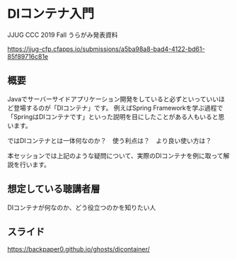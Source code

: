 # DIコンテナ入門

JJUG CCC 2019 Fall
うらがみ発表資料

https://jjug-cfp.cfapps.io/submissions/a5ba98a8-bad4-4122-bd61-85f89716c81e

## 概要

Javaでサーバーサイドアプリケーション開発をしていると必ずといっていいほど登場するのが「DIコンテナ」です。 例えばSpring Frameworkを学ぶ過程で「SpringはDIコンテナです」といった説明を目にしたことがある人もいると思います。

ではDIコンテナとは一体何なのか？　使う利点は？　より良い使い方は？

本セッションでは上記のような疑問について、実際のDIコンテナを例に取って解説を行います。

## 想定している聴講者層

DIコンテナが何なのか、どう役立つのかを知りたい人

## スライド

https://backpaper0.github.io/ghosts/dicontainer/

